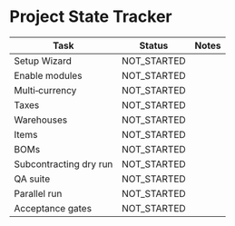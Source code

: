 # Project State Tracker

| Task | Status | Notes |
|---|---|---|
| Setup Wizard | NOT_STARTED | |
| Enable modules | NOT_STARTED | |
| Multi‑currency | NOT_STARTED | |
| Taxes | NOT_STARTED | |
| Warehouses | NOT_STARTED | |
| Items | NOT_STARTED | |
| BOMs | NOT_STARTED | |
| Subcontracting dry run | NOT_STARTED | |
| QA suite | NOT_STARTED | |
| Parallel run | NOT_STARTED | |
| Acceptance gates | NOT_STARTED | |
